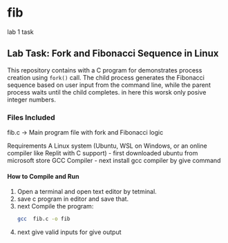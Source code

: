 # fib
lab 1 task
## Lab Task: Fork and Fibonacci Sequence in Linux

This repository contains with a C program for demonstrates process creation using `fork()` call.
The child process generates the Fibonacci sequence based on user input from the command line, 
while the parent process waits until the child completes.
in here this worsk only posive integer numbers.

### Files Included

fib.c → Main program file with fork and Fibonacci logic

Requirements
A Linux system (Ubuntu, WSL on Windows, or an online compiler like Replit with C support) - first downloaded ubuntu from microsoft store
GCC Compiler - next install gcc compiler by give command


####  How to Compile and Run

1. Open a terminal and open text editor by tetminal.
2. save c program in editor and save that.
3. next Compile the program:
   ```bash
   gcc  fib.c -o fib
4. next give valid inputs for give output
